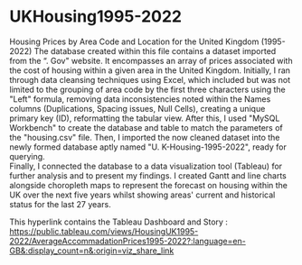 # UKHousing1995-2022
Housing Prices by Area Code and Location for the United Kingdom (1995-2022)
The database created within this file contains a dataset imported from the “. Gov" website. It encompasses an array of prices associated with the cost of housing within a given area in the United Kingdom. Initially, I ran through data cleansing techniques using Excel, which included but was not limited to the grouping of area code by the first three characters using the "Left" formula, removing data inconsistencies noted within the Names columns (Duplications, Spacing issues, Null Cells), creating a unique primary key (ID), reformatting the tabular view. 
After this, I used "MySQL Workbench" to create the database and table to match the parameters of the "housing.csv" file. Then, I imported the now cleaned dataset into the newly formed database aptly named "U. K-Housing-1995-2022", ready for querying.  
Finally, I connected the database to a data visualization tool (Tableau) for further analysis and to present my findings. I created Gantt and line charts alongside choropleth maps to represent the forecast on housing within the UK over the next five years whilst showing areas' current and historical status for the last 27 years.

This hyperlink contains the Tableau Dashboard and Story : https://public.tableau.com/views/HousingUK1995-2022/AverageAccommadationPrices1995-2022?:language=en-GB&:display_count=n&:origin=viz_share_link
